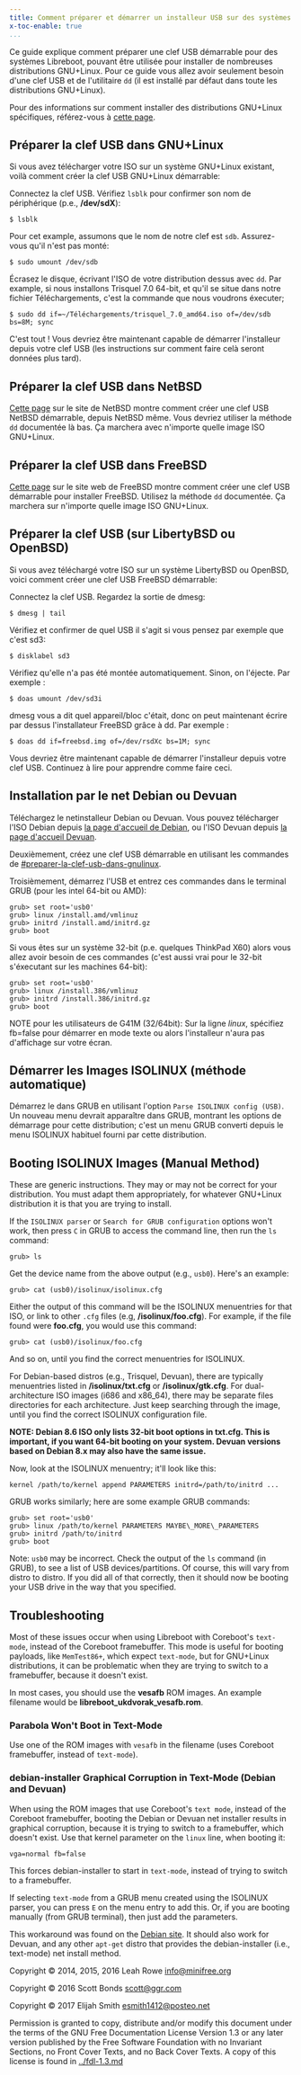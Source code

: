 ```yaml
---
title: Comment préparer et démarrer un installeur USB sur des systèmes Libreboot
x-toc-enable: true
...
```


Ce guide explique comment préparer une clef USB démarrable pour des systèmes Libreboot, pouvant être utilisée pour installer de nombreuses distributions GNU+Linux.
Pour ce guide vous allez avoir seulement besoin d'une clef USB et de l'utilitaire `dd` (il est installé par défaut dans toute les distributions GNU+Linux).

Pour des informations sur comment installer des distributions GNU+Linux spécifiques, référez-vous à [cette page](index.md).

## Préparer la clef USB dans GNU+Linux
Si vous avez télécharger votre ISO sur un système GNU+Linux existant, voilà comment créer
la clef USB GNU+Linux démarrable:

Connectez la clef USB. Vérifiez `lsblk` pour confirmer son nom de périphérique (p.e., **/dev/sdX**):

    $ lsblk

Pour cet example, assumons que le nom de notre clef est `sdb`. Assurez-vous qu'il n'est pas monté:

    $ sudo umount /dev/sdb

Écrasez le disque, écrivant l'ISO de votre distribution dessus avec `dd`. Par example, si nous installons Trisquel 7.0 64-bit, et qu'il se situe dans notre fichier Téléchargements, c'est la commande que nous voudrons éxecuter;

    $ sudo dd if=~/Téléchargements/trisquel_7.0_amd64.iso of=/dev/sdb bs=8M; sync

C'est tout ! Vous devriez être maintenant capable de démarrer l'installeur depuis votre clef USB (les instructions sur comment faire celà seront données plus tard).

## Préparer la clef USB dans NetBSD
[Cette page](https://wiki.netbsd.org/tutorials/how_to_install_netbsd_from_an_usb_memory_stick/) sur le site de NetBSD montre comment créer une clef USB NetBSD démarrable, depuis NetBSD même. Vous devriez utiliser la méthode `dd` documentée là bas. Ça marchera avec n'importe quelle image ISO GNU+Linux.

## Préparer la clef USB dans FreeBSD
[Cette page](https://www.freebsd.org/doc/handbook/bsdinstall-pre.html) sur le site web de FreeBSD montre comment créer une clef USB démarrable pour installer FreeBSD. Utilisez la méthode `dd` documentée. Ça marchera sur n'importe quelle
image ISO GNU+Linux.


## Préparer la clef USB (sur LibertyBSD ou OpenBSD)

Si vous avez téléchargé votre ISO sur un système LibertyBSD ou OpenBSD, voici
comment créer une clef USB FreeBSD démarrable:

Connectez la clef USB. Regardez la sortie de dmesg:

    $ dmesg | tail

Vérifiez et confirmer de quel USB il s'agit si vous pensez par exemple que c'est sd3:

    $ disklabel sd3

Vérifiez qu'elle n'a pas été montée automatiquement. Sinon, on l'éjecte. Par exemple :

    $ doas umount /dev/sd3i

dmesg vous a dit quel appareil/bloc c'était, donc on peut maintenant écrire par dessus
l'installateur FreeBSD grâce à dd. Par exemple :

    $ doas dd if=freebsd.img of=/dev/rsdXc bs=1M; sync

Vous devriez être maintenant capable de démarrer l'installeur depuis votre clef USB.
Continuez à lire pour apprendre comme faire ceci.

## Installation par le net Debian ou Devuan
Téléchargez le netinstalleur Debian ou Devuan. Vous pouvez télécharger l'ISO Debian 
depuis [la page d'accueil de Debian](https://www.debian.org/), ou l'ISO Devuan depuis
[la page d'accueil Devuan](https://www.devuan.org/).

Deuxièmement, créez une clef USB démarrable en utilisant les commandes de
[#preparer-la-clef-usb-dans-gnulinux](#preparer-la-clef-usb-dans-gnulinux).

Troisièmement, démarrez l'USB et entrez ces commandes dans le terminal GRUB
(pour les intel 64-bit ou AMD):

    grub> set root='usb0'
    grub> linux /install.amd/vmlinuz
    grub> initrd /install.amd/initrd.gz
    grub> boot

Si vous êtes sur un système 32-bit (p.e. quelques ThinkPad X60) alors vous allez 
avoir besoin de ces commandes (c'est aussi vrai pour le 32-bit s'éxecutant sur
les machines 64-bit):

    grub> set root='usb0'
    grub> linux /install.386/vmlinuz
    grub> initrd /install.386/initrd.gz
    grub> boot

NOTE pour les utilisateurs de G41M (32/64bit): Sur la ligne *linux*, spécifiez fb=false
pour démarrer en mode texte ou alors l'installeur n'aura pas d'affichage sur votre écran.

## Démarrer les Images ISOLINUX (méthode automatique)
Démarrez le dans GRUB en utilisant l'option `Parse ISOLINUX config (USB)`. Un nouveau menu devrait apparaître
dans GRUB, montrant les options de démarrage pour cette distribution; c'est un menu GRUB converti depuis le menu ISOLINUX habituel
fourni par cette distribution.

## Booting ISOLINUX Images (Manual Method)
These are generic instructions. They may or may not be correct for your distribution. You must adapt them appropriately, for whatever GNU+Linux distribution it is that you are trying to install.

If the `ISOLINUX parser` or `Search for GRUB configuration` options won't work, then press `C` in GRUB to access the command line, then run the `ls` command:

    grub> ls

Get the device name from the above output (e.g., `usb0`). Here's an example:

    grub> cat (usb0)/isolinux/isolinux.cfg

Either the output of this command will be the ISOLINUX menuentries for that ISO, or link to other `.cfg` files (e.g, **/isolinux/foo.cfg**). For example, if the file found were **foo.cfg**, you would use this command:

    grub> cat (usb0)/isolinux/foo.cfg

And so on, until you find the correct menuentries for ISOLINUX.

For Debian-based distros (e.g., Trisquel, Devuan), there are typically menuentries listed in **/isolinux/txt.cfg** or **/isolinux/gtk.cfg**. For dual-architecture ISO images (i686 and x86\_64), there may be separate files directories for each architecture.  Just keep searching through the image, until you find the correct ISOLINUX configuration file.

**NOTE: Debian 8.6 ISO only lists 32-bit boot options in txt.cfg. This is important, if you want 64-bit booting on your system. Devuan versions based on Debian 8.x may also have the same issue.**

Now, look at the ISOLINUX menuentry; it'll look like this:

    kernel /path/to/kernel append PARAMETERS initrd=/path/to/initrd ...

GRUB works similarly; here are some example GRUB commands:

    grub> set root='usb0'
    grub> linux /path/to/kernel PARAMETERS MAYBE\_MORE\_PARAMETERS
    grub> initrd /path/to/initrd
    grub> boot

Note: `usb0` may be incorrect. Check the output of the `ls` command (in GRUB), to see a list of USB devices/partitions. Of course, this will vary from distro to distro. If you did all of that correctly, then it should now be booting your USB drive in the way that you specified.

## Troubleshooting
Most of these issues occur when using Libreboot with Coreboot's `text-mode`, instead of the Coreboot framebuffer. This mode is useful for booting payloads, like `MemTest86+`, which expect `text-mode`, but for GNU+Linux distributions, it can be problematic when they are trying to switch to a framebuffer, because it doesn't exist.

In most cases, you should use the **vesafb** ROM images. An example filename would be **libreboot\_ukdvorak\_vesafb.rom**.

### Parabola Won't Boot in Text-Mode
Use one of the ROM images with `vesafb` in the filename (uses Coreboot framebuffer, instead of `text-mode`).

### debian-installer Graphical Corruption in Text-Mode (Debian and Devuan)
When using the ROM images that use Coreboot's `text mode`, instead of the Coreboot framebuffer, booting the Debian or Devuan net installer results in graphical corruption, because it is trying to switch to a framebuffer, which doesn't exist. Use that kernel parameter on the `linux` line, when booting it:

    vga=normal fb=false

This forces debian-installer to start in `text-mode`, instead of trying to switch to a framebuffer.

If selecting `text-mode` from a GRUB menu created using the ISOLINUX parser, you can press `E` on the menu entry to add this. Or, if you are booting manually (from GRUB terminal), then just add the parameters.

This workaround was found on the [Debian site](https://www.debian.org/releases/stable/i386/ch05s04.html). It should also work for Devuan, and any other `apt-get` distro that provides the debian-installer (i.e., text-mode) net install method.

Copyright © 2014, 2015, 2016 Leah Rowe <info@minifree.org>

Copyright © 2016 Scott Bonds <scott@ggr.com>

Copyright © 2017 Elijah Smith <esmith1412@posteo.net>

Permission is granted to copy, distribute and/or modify this document under the terms of the GNU Free Documentation License Version 1.3 or any later version published by the Free Software Foundation with no Invariant Sections, no Front Cover Texts, and no Back Cover Texts. A copy of this license is found in [../fdl-1.3.md](../fdl-1.3.md)
